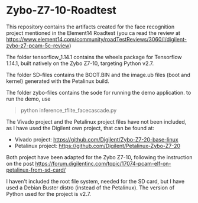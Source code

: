 # Zybo-Z7-10-Roadtest
This repository contains the artifacts created for the face recognition project mentioned in the Element14 Roadtest (you ca read the review at https://www.element14.com/community/roadTestReviews/3060/l/digilent-zybo-z7-pcam-5c-review)

The folder tensorflow_1.14.1 contains the wheels package for Tensorflow 1.14.1, built natively on the Zybo Z7-10, targeting Python v2.7.

The folder SD-files contains the BOOT.BIN and the image.ub files (boot and kernel) generated with the Petalinux build.

The folder zybo-files contains the sode for running the demo application.
to run the demo, use 
   >python inference_tflite_facecascade.py

The Vivado project and the Petalinux project files have not been included, as I have used the Digilent own project, that can be found at:
  - Vivado project: https://github.com/Digilent/Zybo-Z7-20-base-linux
  - Petalinux project: https://github.com/Digilent/Petalinux-Zybo-Z7-20
  
Both project have been adapted for the Zybo Z7-10, following the instruction on the post https://forum.digilentinc.com/topic/17074-pcam-elf-on-petalinux-from-sd-card/

I haven't included the root file system, needed for the SD card, but I have used a Debian Buster distro (instead of the Petalinux). The version of Python used for the project is v2.7.
